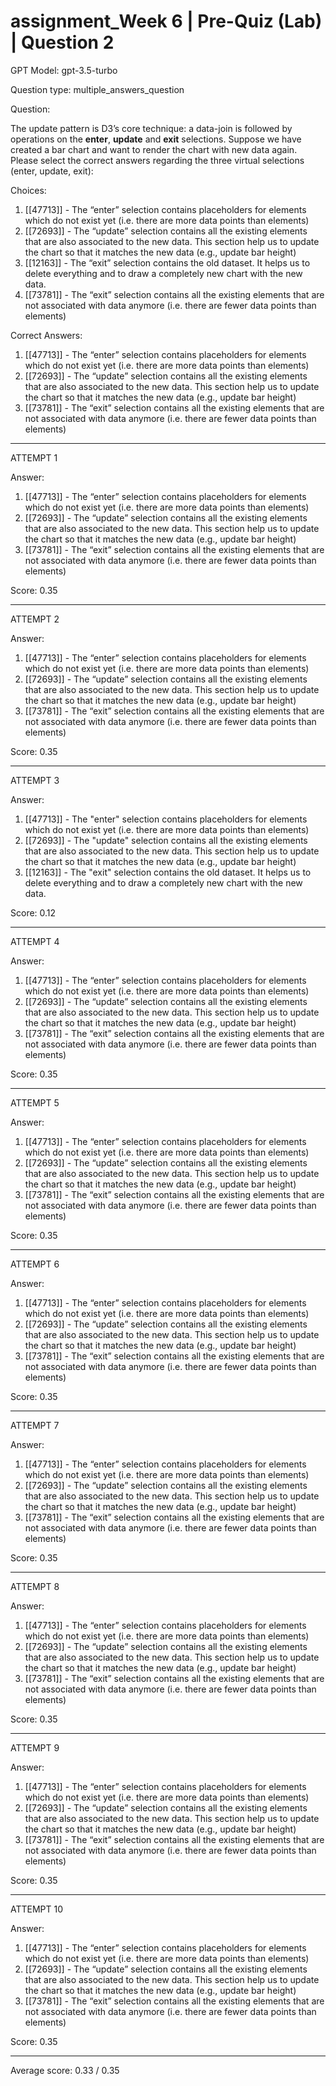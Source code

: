 # assignment_Week 6 | Pre-Quiz (Lab) | Question 2

GPT Model: gpt-3.5-turbo

Question type: multiple_answers_question

Question:
<div>
<span>The update pattern is D3’s core technique: a data-join is followed by operations on the </span><strong>enter</strong><span>, </span><strong>update</strong><span> and </span><strong>exit</strong><span> selections. Suppose we have created a bar chart and want to render the chart with new data again. Please select the correct answers regarding the three virtual selections (enter, update, exit):</span>
</div>

Choices:
1. [[47713]] - The “enter” selection contains placeholders for elements which do not exist yet (i.e. there are more data points than elements)
2. [[72693]] - The “update” selection contains all the existing elements that are also associated to the new data. This section help us to update the chart so that it matches the new data (e.g., update bar height)
3. [[12163]] - The “exit” selection contains the old dataset. It helps us to delete everything and to draw a completely new chart with the new data.
4. [[73781]] - The “exit” selection contains all the existing elements that are not associated with data anymore (i.e. there are fewer data points than elements)

Correct Answers:
1. [[47713]] - The “enter” selection contains placeholders for elements which do not exist yet (i.e. there are more data points than elements)
2. [[72693]] - The “update” selection contains all the existing elements that are also associated to the new data. This section help us to update the chart so that it matches the new data (e.g., update bar height)
4. [[73781]] - The “exit” selection contains all the existing elements that are not associated with data anymore (i.e. there are fewer data points than elements)

****************************************

ATTEMPT 1

Answer: 
1. [[47713]] - The “enter” selection contains placeholders for elements which do not exist yet (i.e. there are more data points than elements)
2. [[72693]] - The “update” selection contains all the existing elements that are also associated to the new data. This section help us to update the chart so that it matches the new data (e.g., update bar height)
4. [[73781]] - The “exit” selection contains all the existing elements that are not associated with data anymore (i.e. there are fewer data points than elements)

Score: 0.35

--------------------

ATTEMPT 2

Answer:
1. [[47713]] - The “enter” selection contains placeholders for elements which do not exist yet (i.e. there are more data points than elements)
2. [[72693]] - The “update” selection contains all the existing elements that are also associated to the new data. This section help us to update the chart so that it matches the new data (e.g., update bar height)
4. [[73781]] - The “exit” selection contains all the existing elements that are not associated with data anymore (i.e. there are fewer data points than elements)

Score: 0.35

--------------------

ATTEMPT 3

Answer:
1. [[47713]] - The "enter" selection contains placeholders for elements which do not exist yet (i.e. there are more data points than elements)
2. [[72693]] - The "update" selection contains all the existing elements that are also associated to the new data. This section help us to update the chart so that it matches the new data (e.g., update bar height)
3. [[12163]] - The "exit" selection contains the old dataset. It helps us to delete everything and to draw a completely new chart with the new data.

Score: 0.12

--------------------

ATTEMPT 4

Answer:
1. [[47713]] - The “enter” selection contains placeholders for elements which do not exist yet (i.e. there are more data points than elements)
2. [[72693]] - The “update” selection contains all the existing elements that are also associated to the new data. This section help us to update the chart so that it matches the new data (e.g., update bar height)
4. [[73781]] - The “exit” selection contains all the existing elements that are not associated with data anymore (i.e. there are fewer data points than elements)

Score: 0.35

--------------------

ATTEMPT 5

Answer:
1. [[47713]] - The “enter” selection contains placeholders for elements which do not exist yet (i.e. there are more data points than elements)
2. [[72693]] - The “update” selection contains all the existing elements that are also associated to the new data. This section help us to update the chart so that it matches the new data (e.g., update bar height)
4. [[73781]] - The “exit” selection contains all the existing elements that are not associated with data anymore (i.e. there are fewer data points than elements)

Score: 0.35

--------------------

ATTEMPT 6

Answer:
1. [[47713]] - The “enter” selection contains placeholders for elements which do not exist yet (i.e. there are more data points than elements)
2. [[72693]] - The “update” selection contains all the existing elements that are also associated to the new data. This section help us to update the chart so that it matches the new data (e.g., update bar height)
4. [[73781]] - The “exit” selection contains all the existing elements that are not associated with data anymore (i.e. there are fewer data points than elements)

Score: 0.35

--------------------

ATTEMPT 7

Answer: 
1. [[47713]] - The “enter” selection contains placeholders for elements which do not exist yet (i.e. there are more data points than elements)
2. [[72693]] - The “update” selection contains all the existing elements that are also associated to the new data. This section help us to update the chart so that it matches the new data (e.g., update bar height)
4. [[73781]] - The “exit” selection contains all the existing elements that are not associated with data anymore (i.e. there are fewer data points than elements)

Score: 0.35

--------------------

ATTEMPT 8

Answer: 
1. [[47713]] - The “enter” selection contains placeholders for elements which do not exist yet (i.e. there are more data points than elements)
2. [[72693]] - The “update” selection contains all the existing elements that are also associated to the new data. This section help us to update the chart so that it matches the new data (e.g., update bar height)
4. [[73781]] - The “exit” selection contains all the existing elements that are not associated with data anymore (i.e. there are fewer data points than elements)

Score: 0.35

--------------------

ATTEMPT 9

Answer:
1. [[47713]] - The “enter” selection contains placeholders for elements which do not exist yet (i.e. there are more data points than elements)
2. [[72693]] - The “update” selection contains all the existing elements that are also associated to the new data. This section help us to update the chart so that it matches the new data (e.g., update bar height)
4. [[73781]] - The “exit” selection contains all the existing elements that are not associated with data anymore (i.e. there are fewer data points than elements)

Score: 0.35

--------------------

ATTEMPT 10

Answer: 
1. [[47713]] - The “enter” selection contains placeholders for elements which do not exist yet (i.e. there are more data points than elements)
2. [[72693]] - The “update” selection contains all the existing elements that are also associated to the new data. This section help us to update the chart so that it matches the new data (e.g., update bar height)
4. [[73781]] - The “exit” selection contains all the existing elements that are not associated with data anymore (i.e. there are fewer data points than elements)

Score: 0.35

--------------------

Average score: 0.33 / 0.35
